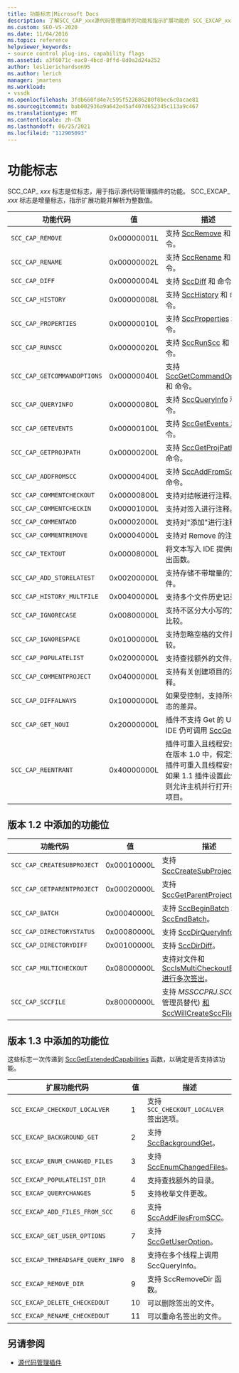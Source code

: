 ```yaml
---
title: 功能标志|Microsoft Docs
description: 了解SCC_CAP_xxx源代码管理插件的功能和指示扩展功能的 SCC_EXCAP_xxx 标志。
ms.custom: SEO-VS-2020
ms.date: 11/04/2016
ms.topic: reference
helpviewer_keywords:
- source control plug-ins, capability flags
ms.assetid: a3f6071c-eac8-4bcd-8ffd-8d0a2d24a252
author: leslierichardson95
ms.author: lerich
manager: jmartens
ms.workload:
- vssdk
ms.openlocfilehash: 3fdb660fd4e7c595f522686280f8bec6c0acae81
ms.sourcegitcommit: bab002936a9a642e45af407d652345c113a9c467
ms.translationtype: MT
ms.contentlocale: zh-CN
ms.lasthandoff: 06/25/2021
ms.locfileid: "112905093"
---
```

# <a name="capability-flags"></a>功能标志
SCC_CAP_ *xxx* 标志是位标志，用于指示源代码管理插件的功能。 SCC_EXCAP_ *xxx* 标志是增量标志，指示扩展功能并解析为整数值。

|功能代码|值|描述|
|---------------------|-----------|-----------------|
|`SCC_CAP_REMOVE`|0x00000001L|支持 [SccRemove](../extensibility/sccremove-function.md) 和 命令。|
|`SCC_CAP_RENAME`|0x00000002L|支持 [SccRename](../extensibility/sccrename-function.md) 和 命令。|
|`SCC_CAP_DIFF`|0x00000004L|支持 [SccDiff](../extensibility/sccdiff-function.md) 和 命令。|
|`SCC_CAP_HISTORY`|0x00000008L|支持 [SccHistory](../extensibility/scchistory-function.md) 和 命令。|
|`SCC_CAP_PROPERTIES`|0x00000010L|支持 [SccProperties](../extensibility/sccproperties-function.md) 和 命令。|
|`SCC_CAP_RUNSCC`|0x00000020L|支持 [SccRunScc](../extensibility/sccrunscc-function.md) 和 命令。|
|`SCC_CAP_GETCOMMANDOPTIONS`|0x00000040L|支持 [SccGetCommandOptions](../extensibility/sccgetcommandoptions-function.md) 和 命令。|
|`SCC_CAP_QUERYINFO`|0x00000080L|支持 [SccQueryInfo](../extensibility/sccqueryinfo-function.md) 和 命令。|
|`SCC_CAP_GETEVENTS`|0x00000100L|支持 [SccGetEvents 和](../extensibility/sccgetevents-function.md) 命令。|
|`SCC_CAP_GETPROJPATH`|0x00000200L|支持 [SccGetProjPath](../extensibility/sccgetprojpath-function.md) 和 命令。|
|`SCC_CAP_ADDFROMSCC`|0x00000400L|支持 [SccAddFromScc](../extensibility/sccaddfromscc-function.md) 和 命令。|
|`SCC_CAP_COMMENTCHECKOUT`|0x00000800L|支持对结帐进行注释。|
|`SCC_CAP_COMMENTCHECKIN`|0x00001000L|支持对签入进行注释。|
|`SCC_CAP_COMMENTADD`|0x00002000L|支持对"添加"进行注释。|
|`SCC_CAP_COMMENTREMOVE`|0x00004000L|支持对 Remove 的注释。|
|`SCC_CAP_TEXTOUT`|0x00008000L|将文本写入 IDE 提供的输出函数。|
|`SCC_CAP_ADD_STORELATEST`|0x00200000L|支持存储不带增量的文件。|
|`SCC_CAP_HISTORY_MULTFILE`|0x00400000L|支持多个文件历史记录。|
|`SCC_CAP_IGNORECASE`|0x00800000L|支持不区分大小写的文件比较。|
|`SCC_CAP_IGNORESPACE`|0x01000000L|支持忽略空格的文件比较。|
|`SCC_CAP_POPULATELIST`|0x02000000L|支持查找额外的文件。|
|`SCC_CAP_COMMENTPROJECT`|0x04000000L|支持有关创建项目的注释。|
|`SCC_CAP_DIFFALWAYS`|0x10000000L|如果受控制，支持所有状态的差异。|
|`SCC_CAP_GET_NOUI`|0x20000000L|插件不支持 Get 的 UI，但 IDE 仍可调用 [SccGet](../extensibility/sccget-function.md)。|
|`SCC_CAP_REENTRANT`|0x40000000L|插件可重入且线程安全。 在版本 1.0 中，假定没有插件可重入且线程安全。 如果 1.1 插件设置此位，则允许主机并行打开多个项目。|

## <a name="capability-bits-added-in-version-12"></a>版本 1.2 中添加的功能位

|功能代码|值|描述|
|---------------------|-----------|-----------------|
|`SCC_CAP_CREATESUBPROJECT`|0x00010000L|支持 [SccCreateSubProject](../extensibility/scccreatesubproject-function.md)。|
|`SCC_CAP_GETPARENTPROJECT`|0x00020000L|支持 [SccGetParentProjectPath](../extensibility/sccgetparentprojectpath-function.md)。|
|`SCC_CAP_BATCH`|0x00040000L|支持 [SccBeginBatch](../extensibility/sccbeginbatch-function.md) 和 [SccEndBatch](../extensibility/sccendbatch-function.md)。|
|`SCC_CAP_DIRECTORYSTATUS`|0x00080000L|支持 [SccDirQueryInfo](../extensibility/sccdirqueryinfo-function.md)。|
|`SCC_CAP_DIRECTORYDIFF`|0x00100000L|支持 [SccDirDiff](../extensibility/sccdirdiff-function.md)。|
|`SCC_CAP_MULTICHECKOUT`|0x08000000L|支持对文件和 [SccIsMultiCheckoutEnabled 进行多次签出](../extensibility/sccismulticheckoutenabled-function.md)。|
|`SCC_CAP_SCCFILE`|0x80000000L|支持 *MSSCCPRJ.SCC* (用户/管理员替代) [和 SccWillCreateSccFile](../extensibility/sccwillcreatesccfile-function.md)。|

## <a name="capability-bits-added-in-version-13"></a>版本 1.3 中添加的功能位
 这些标志一次传递到 [SccGetExtendedCapabilities](../extensibility/sccgetextendedcapabilities-function.md) 函数，以确定是否支持该功能。

|扩展功能代码|值|描述|
|------------------------------|-----------|-----------------|
|`SCC_EXCAP_CHECKOUT_LOCALVER`|1|支持 `SCC_CHECKOUT_LOCALVER` 签出选项。|
|`SCC_EXCAP_BACKGROUND_GET`|2|支持 [SccBackgroundGet](../extensibility/sccbackgroundget-function.md)。|
|`SCC_EXCAP_ENUM_CHANGED_FILES`|3|支持 [SccEnumChangedFiles](../extensibility/sccenumchangedfiles-function.md)。|
|`SCC_EXCAP_POPULATELIST_DIR`|4|支持查找额外的目录。|
|`SCC_EXCAP_QUERYCHANGES`|5|支持枚举文件更改。|
|`SCC_EXCAP_ADD_FILES_FROM_SCC`|6|支持 [SccAddFilesFromSCC](../extensibility/sccaddfilesfromscc-function.md)。|
|`SCC_EXCAP_GET_USER_OPTIONS`|7|支持 [SccGetUserOption](../extensibility/sccgetuseroption-function.md)。|
|`SCC_EXCAP_THREADSAFE_QUERY_INFO`|8|支持在多个线程上调用 SccQueryInfo。|
|`SCC_EXCAP_REMOVE_DIR`|9|支持 SccRemoveDir 函数。|
|`SCC_EXCAP_DELETE_CHECKEDOUT`|10|可以删除签出的文件。|
|`SCC_EXCAP_RENAME_CHECKEDOUT`|11|可以重命名签出的文件。|

## <a name="see-also"></a>另请参阅
- [源代码管理插件](../extensibility/source-control-plug-ins.md)
